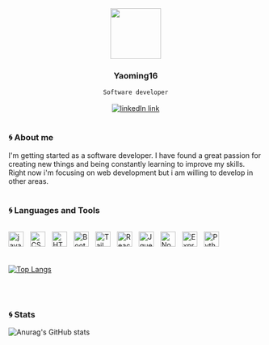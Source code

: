 
<div id="header" align="center">

<img src="https://media.giphy.com/media/M9gbBd9nbDrOTu1Mqx/giphy.gif" width="100"/>

### Yaoming16 ###
` Software developer `
<div id="badges" style="margin-top: 1rem">
    <a href="https://www.linkedin.com/in/pablo-javier-perez-gimenez/" target="_blank" >
    <img src="https://img.shields.io/badge/LinkedIn-blue?logo=linkedin&logoColor=white&style=for-the-badge" alt="linkedIn link">
    <a/>
</div>

# #

</div>

### :cyclone: About me

I'm getting started as a software developer. I have found a great passion for creating new things and being constantly learning to improve my skills. Right now i'm focusing on web development but i am willing to develop in other areas. 

# #

### :cyclone: Languages and Tools

<div>

<img src="https://cdn.jsdelivr.net/gh/devicons/devicon/icons/javascript/javascript-original.svg" align="left" alt="javaScript" width="30px" style="padding-right: 10px; margin-top: 1rem" />

<img src="https://cdn.jsdelivr.net/gh/devicons/devicon/icons/css3/css3-plain.svg" align="left" alt="CSS" width="30px" style="padding-right: 10px; margin-top: 1rem" />

<img src="https://cdn.jsdelivr.net/gh/devicons/devicon/icons/html5/html5-plain.svg" align="left" alt="HTML" width="30px" style="padding-right: 10px; margin-top: 1rem" />

<img src="https://cdn.jsdelivr.net/gh/devicons/devicon/icons/bootstrap/bootstrap-plain.svg" align="left" alt="Bootstrap" width="30px" style="padding-right: 10px; margin-top: 1rem" />

<img src="https://cdn.jsdelivr.net/gh/devicons/devicon/icons/tailwindcss/tailwindcss-plain.svg" align="left" alt="Tailwind" width="30px" style="padding-right: 10px; margin-top: 1rem" />

<img src="https://cdn.jsdelivr.net/gh/devicons/devicon/icons/react/react-original.svg" align="left" alt="React" width="30px" style="padding-right: 10px; margin-top: 1rem" />

<img src="https://cdn.jsdelivr.net/gh/devicons/devicon/icons/jquery/jquery-plain.svg" align="left" alt="Jquery" width="30px" style="padding-right: 10px; margin-top: 1rem" />

<img src="https://cdn.jsdelivr.net/gh/devicons/devicon/icons/nodejs/nodejs-plain.svg" align="left" alt="Node.js" width="30px" style="padding-right: 10px; margin-top: 1rem" />

<img src="https://cdn.jsdelivr.net/gh/devicons/devicon/icons/express/express-original.svg" align="left" alt="Express" width="30px" style="padding-right: 10px; margin-top: 1rem" />

<img src="https://cdn.jsdelivr.net/gh/devicons/devicon/icons/python/python-plain.svg" align="left" alt="Python" width="30px" style="padding-right: 10px; margin-top: 1rem" />

</div>

<br/>
<br/>
<br/>
<br/>


[![Top Langs](https://github-readme-stats-git-masterrstaa-rickstaa.vercel.app/api/top-langs/?username=yaoming16&layout=compact&theme=tokyonight)](https://github.com/yaoming16/github-readme-stats)

<br/>

#

### :cyclone: Stats 

![Anurag's GitHub stats](https://github-readme-stats.vercel.app/api?username=yaoming16&show_icons=true&theme=radical)
